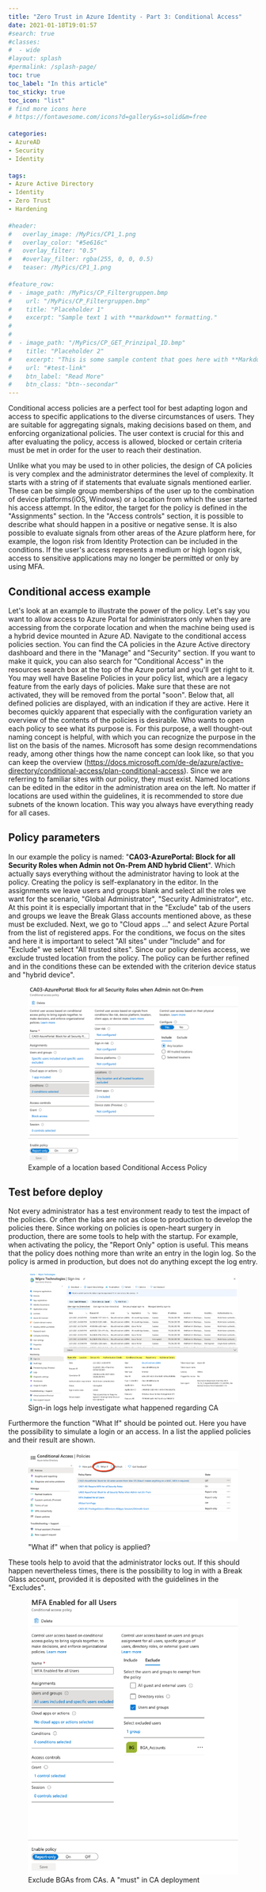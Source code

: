```yaml
---
title: "Zero Trust in Azure Identity - Part 3: Conditional Access"
date: 2021-01-18T19:01:57
#search: true
#classes:
#  - wide
#layout: splash
#permalink: /splash-page/
toc: true
toc_label: "In this article"
toc_sticky: true
toc_icon: "list"
# find more icons here
# https://fontawesome.com/icons?d=gallery&s=solid&m=free

categories:
- AzureAD
- Security
- Identity

tags:
- Azure Active Directory
- Identity
- Zero Trust
- Hardening

#header:
#   overlay_image: /MyPics/CP1_1.png
#   overlay_color: "#5e616c"
#   overlay_filter: "0.5"
#   #overlay_filter: rgba(255, 0, 0, 0.5)
#   teaser: /MyPics/CP1_1.png
   
#feature_row:
#  - image_path: /MyPics/CP_Filtergruppen.bmp
#    url: "/MyPics/CP_Filtergruppen.bmp"
#    title: "Placeholder 1"
#    excerpt: "Sample text 1 with **markdown** formatting."
#
#
#  - image_path: "/MyPics/CP_GET_Prinzipal_ID.bmp"
#    title: "Placeholder 2"
#    excerpt: "This is some sample content that goes here with **Markdown** formatting."
#    url: "#test-link"
#    btn_label: "Read More"
#    btn_class: "btn--secondar"
---
```




Conditional access policies are a perfect tool for best adapting logon and access to specific applications to the diverse circumstances of users. They are suitable for aggregating signals, making decisions based on them, and enforcing organizational policies. The user context is crucial for this and after evaluating the policy, access is allowed, blocked or certain criteria must be met in order for the user to reach their destination.

Unlike what you may be used to in other policies, the design of CA policies is very complex and the administrator determines the level of complexity. It starts with a string of if statements that evaluate signals mentioned earlier. These can be simple group memberships of the user up to the combination of device platforms(iOS, Windows) or a location from which the user started his access attempt.
In the editor, the target for the policy is defined in the "Assignments" section. In the "Access controls" section, it is possible to describe what should happen in a positive or negative sense. It is also possible to evaluate signals from other areas of the Azure platform here, for example, the logon risk from Identity Protection can be included in the conditions. If the user's access represents a medium or high logon risk, access to sensitive applications may no longer be permitted or only by using MFA.

## Conditional access example

Let's look at an example to illustrate the power of the policy. Let's say you want to allow access to Azure Portal for administrators only when they are accessing from the corporate location and when the machine being used is a hybrid device mounted in Azure AD.
Navigate to the conditional access policies section. You can find the CA policies in the Azure Active directory dashboard and there in the "Manage" and "Security" section.
If you want to make it quick, you can also search for "Conditional Access" in the resources search box at the top of the Azure portal and you'll get right to it. You may well have Baseline Policies in your policy list, which are a legacy feature from the early days of policies. Make sure that these are not activated, they will be removed from the portal "soon".
Below that, all defined policies are displayed, with an indication if they are active. Here it becomes quickly apparent that especially with the configuration variety an overview of the contents of the policies is desirable. Who wants to open each policy to see what its purpose is. For this purpose, a well thought-out naming concept is helpful, with which you can recognize the purpose in the list on the basis of the names. Microsoft has some design recommendations ready, among other things how the name concept can look like, so that you can keep the overview (https://docs.microsoft.com/de-de/azure/active-directory/conditional-access/plan-conditional-access).
Since we are referring to familiar sites with our policy, they must exist. Named locations can be edited in the editor in the administration area on the left. No matter if locations are used within the guidelines, it is recommended to store due subnets of the known location. This way you always have everything ready for all cases.

## Policy parameters

In our example the policy is named: "**CA03-AzurePortal: Block for all Security Roles when Admin not On-Prem AND hybrid Client**".
Which actually says everything without the administrator having to look at the policy. Creating the policy is self-explanatory in the editor. In the assignments we leave users and groups blank and select all the roles we want for the scenario, "Global Administrator", "Security Administrator", etc. At this point it is especially important that in the "Exclude" tab of the users and groups we leave the Break Glass accounts mentioned above, as these must be excluded. Next, we go to "Cloud apps ..." and select Azure Portal from the list of registered apps. For the conditions, we focus on the sites and here it is important to select "All sites" under "Include" and for "Exclude" we select "All trusted sites". Since our policy denies access, we exclude trusted location from the policy. The policy can be further refined and in the conditions these can be extended with the criterion device status and "hybrid device".

<figure class="medium">
  <a href="/MyPics/2021-01-18-ZeroTrust CA_I.png"><img src="/MyPics/2021-01-18-ZeroTrust CA_I.png"></a>
  <figcaption>Example of a location based Conditional Access Policy</figcaption>
</figure>

## Test before deploy

Not every administrator has a test environment ready to test the impact of the policies. Or often the labs are not as close to production to develop the policies there. Since working on policies is open-heart surgery in production, there are some tools to help with the startup. For example, when activating the policy, the "Report Only" option is useful. This means that the policy does nothing more than write an entry in the login log. So the policy is armed in production, but does not do anything except the log entry.

<figure class="medium">
  <a href="/MyPics/2021-01-18-ZeroTrust CA_III.png"><img src="/MyPics/2021-01-18-ZeroTrust CA_III.png"></a>
  <figcaption>Sign-in logs help investigate what happened regarding CA</figcaption>
</figure>


Furthermore the function "What If" should be pointed out. Here you have the possibility to simulate a login or an access. In a list the applied policies and their result are shown.

<figure class="medium">
  <a href="/MyPics/2021-01-18-ZeroTrust CA_II.png"><img src="/MyPics/2021-01-18-ZeroTrust CA_II.png"></a>
  <figcaption>"What if" when that policy is applied?</figcaption>
</figure>


These tools help to avoid that the administrator locks out. If this should happen nevertheless times, there is the possibility to log in with a Break Glass account, provided it is deposited with the guidelines in the "Excludes".

<figure class="medium">
  <a href="/MyPics/2021-01-18-ZeroTrust CA_IV.png"><img src="/MyPics/2021-01-18-ZeroTrust CA_IV.png"></a>
  <figcaption>Exclude BGAs from CAs. A "must" in CA deployment</figcaption>
</figure>
